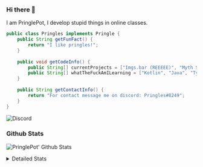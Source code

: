 ### Hi there 👋

I am PringlePot, I develop stupid things in online classes. 

```java
public class Pringles implements Pringle {
    public String getFunFact() {
        return "I like pringles!";
    }
    
    public void getCodeInfo() {
        public String[] currentProjects = ["Imgs.bar (REEEEE)", "Myth Sniper (Dead)"];
        public String[] whatTheFuckAmILearning = ["Kotlin", "Java", "Typescript", "NextJS"];
    }
    
    public String getContactInfo() {
        return "For contact message me on discord: Pringles#8249";
    }
}
```
![Discord](https://discord.c99.nl/widget/theme-1/226911291636318208.png)


### Github Stats
![PringlePot' Github Stats](https://github-readme-stats.vercel.app/api?username=PringlePot&show_icons=true&theme=dark)

<details>
  <summary>Detailed Stats</summary>
    
<!--START_SECTION:waka-->
![Lines of code](https://img.shields.io/badge/From%20Hello%20World%20I%27ve%20Written-96918%20lines%20of%20code-blue)

**🐱 My Github Data** 

> 🏆 428 Contributions in the Year 2021
 > 
> 📦 86.4 kB Used in Github's Storage 
 > 
> 💼 Opted to Hire
 > 
> 📜 7 Public Repositories 
 > 
> 🔑 9 Private Repositories  
 > 
**I'm an Early 🐤** 

```text
🌞 Morning    87 commits     █████░░░░░░░░░░░░░░░░░░░░   23.45% 
🌆 Daytime    140 commits    █████████░░░░░░░░░░░░░░░░   37.74% 
🌃 Evening    144 commits    █████████░░░░░░░░░░░░░░░░   38.81% 
🌙 Night      0 commits      ░░░░░░░░░░░░░░░░░░░░░░░░░   0.0%

```
📅 **I'm Most Productive on Sunday** 

```text
Monday       64 commits     ████░░░░░░░░░░░░░░░░░░░░░   17.25% 
Tuesday      22 commits     █░░░░░░░░░░░░░░░░░░░░░░░░   5.93% 
Wednesday    59 commits     ████░░░░░░░░░░░░░░░░░░░░░   15.9% 
Thursday     53 commits     ███░░░░░░░░░░░░░░░░░░░░░░   14.29% 
Friday       34 commits     ██░░░░░░░░░░░░░░░░░░░░░░░   9.16% 
Saturday     60 commits     ████░░░░░░░░░░░░░░░░░░░░░   16.17% 
Sunday       79 commits     █████░░░░░░░░░░░░░░░░░░░░   21.29%

```


📊 **This Week I Spent My Time On** 

```text
💬 Programming Languages: 
TypeScript               2 hrs 46 mins       █████████████████░░░░░░░░   67.56% 
Docker                   36 mins             ███░░░░░░░░░░░░░░░░░░░░░░   14.88% 
JSON                     22 mins             ██░░░░░░░░░░░░░░░░░░░░░░░   9.07% 
Other                    20 mins             ██░░░░░░░░░░░░░░░░░░░░░░░   8.49%

🔥 Editors: 
IntelliJ                 4 hrs 6 mins        █████████████████████████   100.0%

```

**I Mostly Code in Java** 

```text
Java                     5 repos             ██████████░░░░░░░░░░░░░░░   41.67% 
Python                   2 repos             ████░░░░░░░░░░░░░░░░░░░░░   16.67% 
Kotlin                   1 repo              ██░░░░░░░░░░░░░░░░░░░░░░░   8.33% 
CSS                      1 repo              ██░░░░░░░░░░░░░░░░░░░░░░░   8.33% 
JavaScript               1 repo              ██░░░░░░░░░░░░░░░░░░░░░░░   8.33%

```



 Last Updated on 10/07/2021
<!--END_SECTION:waka-->
</details>
